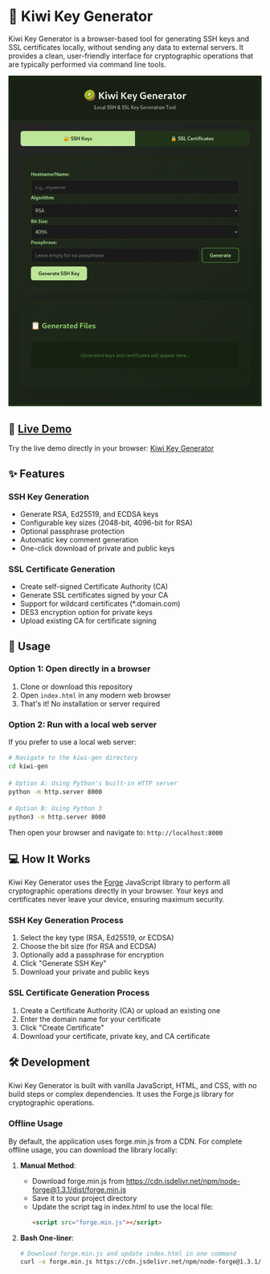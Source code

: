 # 🥝 Kiwi Key Generator

Kiwi Key Generator is a browser-based tool for generating SSH keys and SSL certificates locally, without sending any data to external servers. It provides a clean, user-friendly interface for cryptographic operations that are typically performed via command line tools.

![Kiwi Key Generator Screenshot](kiwi-gen.png)

## 🚀 [Live Demo](https://derlocke-ng.github.io/kiwi-gen/)

Try the live demo directly in your browser: [Kiwi Key Generator](https://derlocke-ng.github.io/kiwi-gen/)

## ✨ Features

### SSH Key Generation
- Generate RSA, Ed25519, and ECDSA keys
- Configurable key sizes (2048-bit, 4096-bit for RSA)
- Optional passphrase protection
- Automatic key comment generation
- One-click download of private and public keys

### SSL Certificate Generation
- Create self-signed Certificate Authority (CA)
- Generate SSL certificates signed by your CA
- Support for wildcard certificates (*.domain.com)
- DES3 encryption option for private keys
- Upload existing CA for certificate signing

## 🔧 Usage

### Option 1: Open directly in a browser
1. Clone or download this repository
2. Open `index.html` in any modern web browser
3. That's it! No installation or server required

### Option 2: Run with a local web server
If you prefer to use a local web server:

```bash
# Navigate to the kiwi-gen directory
cd kiwi-gen

# Option A: Using Python's built-in HTTP server
python -m http.server 8000

# Option B: Using Python 3
python3 -m http.server 8000
```

Then open your browser and navigate to: `http://localhost:8000`

## 💻 How It Works

Kiwi Key Generator uses the [Forge](https://github.com/digitalbazaar/forge) JavaScript library to perform all cryptographic operations directly in your browser. Your keys and certificates never leave your device, ensuring maximum security.

### SSH Key Generation Process
1. Select the key type (RSA, Ed25519, or ECDSA)
2. Choose the bit size (for RSA and ECDSA)
3. Optionally add a passphrase for encryption
4. Click "Generate SSH Key"
5. Download your private and public keys

### SSL Certificate Generation Process
1. Create a Certificate Authority (CA) or upload an existing one
2. Enter the domain name for your certificate
3. Click "Create Certificate"
4. Download your certificate, private key, and CA certificate


## 🛠️ Development

Kiwi Key Generator is built with vanilla JavaScript, HTML, and CSS, with no build steps or complex dependencies. It uses the Forge.js library for cryptographic operations.

### Offline Usage

By default, the application uses forge.min.js from a CDN. For complete offline usage, you can download the library locally:

1. **Manual Method**:
   - Download forge.min.js from https://cdn.jsdelivr.net/npm/node-forge@1.3.1/dist/forge.min.js
   - Save it to your project directory
   - Update the script tag in index.html to use the local file:
     ```html
     <script src="forge.min.js"></script>
     ```

2. **Bash One-liner**:
   ```bash
   # Download forge.min.js and update index.html in one command
   curl -o forge.min.js https://cdn.jsdelivr.net/npm/node-forge@1.3.1/dist/forge.min.js && sed -i 's|https://cdn.jsdelivr.net/npm/node-forge@1.3.1/dist/forge.min.js|forge.min.js|g' index.html
   ```


